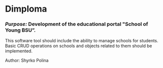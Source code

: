 # Dimploma 
### ***Purpose:*** Development of the educational portal "School of Young BSU”.
This software tool should include the ability to manage schools for students. 
Basic CRUD operations on schools and objects related to them should be implemented.





Author: Shyrko Polina
